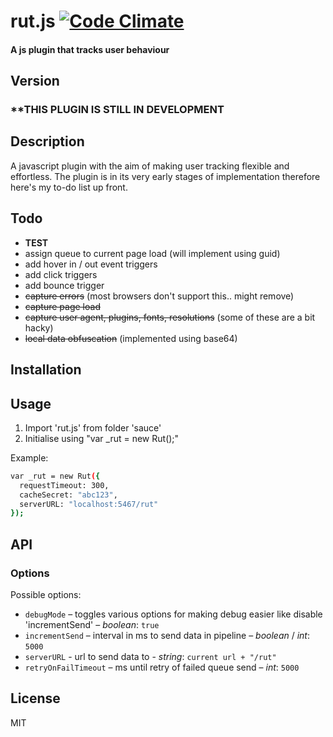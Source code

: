 # rut.js [![Code Climate](https://codeclimate.com/github/frg/rut-js/badges/gpa.svg)](https://codeclimate.com/github/frg/rut-js)
#### A js plugin that tracks user behaviour

## Version
### **THIS PLUGIN IS STILL IN DEVELOPMENT

## Description
A javascript plugin with the aim of making user tracking flexible and effortless. The plugin is in its very early stages of implementation therefore here's my to-do list up front.

## Todo
 - **TEST**
 - assign queue to current page load (will implement using guid)
 - add hover in / out event triggers
 - add click triggers
 - add bounce trigger
 - ~~capture errors~~ (most browsers don't support this.. might remove)
 - ~~capture page load~~
 - ~~capture user agent, plugins, fonts, resolutions~~ (some of these are a bit hacky)
 - ~~local data obfuscation~~ (implemented using base64)

##  Installation

##  Usage
1. Import 'rut.js' from folder 'sauce'
3. Initialise using "var _rut = new Rut();"

Example:

```sh
var _rut = new Rut({
  requestTimeout: 300,
  cacheSecret: "abc123",
  serverURL: "localhost:5467/rut"
});
```

## API

### Options
Possible options:

* `debugMode` – toggles various options for making debug easier like disable 'incrementSend' – *boolean*: `true`
* `incrementSend` – interval in ms to send data in pipeline – *boolean* / *int*: `5000`
* `serverURL` - url to send data to - *string*: `current url + "/rut"`
* `retryOnFailTimeout` – ms until retry of failed queue send – *int*: `5000`


## License
MIT
